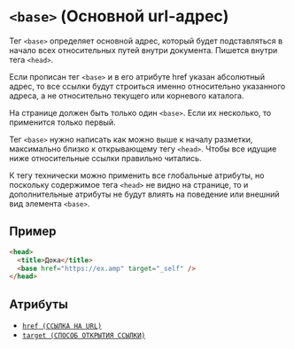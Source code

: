 # `<base>` (Основной url-адрес)

Тег `<base>` определяет основной адрес, который будет подставляться в начало всех относительных путей внутри документа. Пишется внутри тега `<head>`.

Если прописан тег `<base>` и в его атрибуте href указан абсолютный адрес, то все ссылки будут строиться именно относительно указанного адреса, а не относительно текущего или корневого каталога.

На странице должен быть только один `<base>`. Если их несколько, то применится только первый.

Тег `<base>` нужно написать как можно выше к началу разметки, максимально близко к открывающему тегу `<head>`. Чтобы все идущие ниже относительные ссылки правильно читались.

К тегу технически можно применить все глобальные атрибуты, но поскольку содержимое тега `<head>` не видно на странице, то и дополнительные атрибуты не будут влиять на поведение или внешний вид элемента `<base>`.

## Пример

```html
<head>
  <title>Дока</title>
  <base href="https://ex.amp" target="_self" />
</head>
```

## Атрибуты

- [`href (ССЫЛКА НА URL)`](<../ATTRIBUTES/href (ССЫЛКА НА URL).md>)
- [`target (СПОСОБ ОТКРЫТИЯ ССЫЛКИ)`](<../ATTRIBUTES/target (СПОСОБ ОТКРЫТИЯ ССЫЛКИ).md>)
